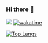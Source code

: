 ### Hi there 👋

![](https://komarev.com/ghpvc/?username=vanerac&color=green)
[![wakatime](https://wakatime.com/badge/user/f3c6deaa-9d45-412f-abc7-e4ede18a771a.svg)](https://wakatime.com/@f3c6deaa-9d45-412f-abc7-e4ede18a771a)

[![Top Langs](https://github-readme-stats.vercel.app/api/top-langs/?username=vanerac&layout=compact&count_private=true)](https://github.com/anuraghazra/github-readme-stats)


<!--
**vanerac/vanerac** is a ✨ _special_ ✨ repository because its `README.md` (this file) appears on your GitHub profile.

Here are some ideas to get you started:

- 🔭 I’m currently working on ...
- 🌱 I’m currently learning ...
- 👯 I’m looking to collaborate on ...
- 🤔 I’m looking for help with ...
- 💬 Ask me about ...
- 📫 How to reach me: ...
- 😄 Pronouns: ...
- ⚡ Fun fact: ...
-->

